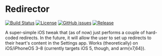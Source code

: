 # Redirector

[![Build Status](https://travis-ci.org/Aehmlo/redirector.svg)](https://travis-ci.org/Aehmlo/redirector) [![License](https://img.shields.io/github/license/aehmlo/redirector.svg)](https://github.com/Aehmlo/redirector/tree/master/LICENSE) [![GitHub issues](https://img.shields.io/github/issues/aehmlo/redirector.svg)](https://github.com/Aehmlo/redirector/issues) [![Release](https://img.shields.io/github/release/aehmlo/redirector.svg)](https://github.com/Aehmlo/redirector/releases/latest)

A super-simple iOS tweak that (as of now) just performs a couple of hard-coded redirects. In the future, it will allow the user to set up redirects to their heart's content in the Settings app. Works (theoretically) on iOS/iPhoneOS 3–8 (currently targets iOS 5, though, and arm{v7,64}).
